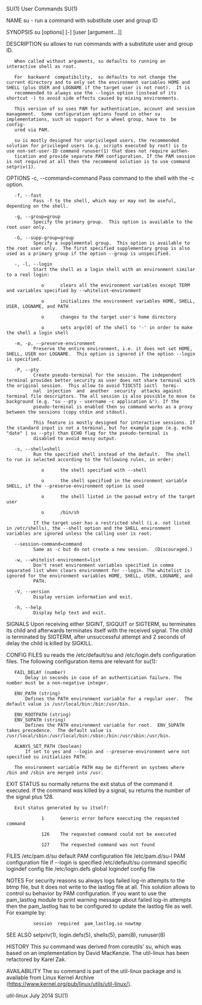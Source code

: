 SU(1)                                                                                           User Commands                                                                                           SU(1)

NAME
       su - run a command with substitute user and group ID

SYNOPSIS
       su [options] [-] [user [argument...]]

DESCRIPTION
       su allows to run commands with a substitute user and group ID.

       When called without arguments, su defaults to running an interactive shell as root.

       For  backward  compatibility,  su defaults to not change the current directory and to only set the environment variables HOME and SHELL (plus USER and LOGNAME if the target user is not root).  It is
       recommended to always use the --login option (instead of its shortcut -) to avoid side effects caused by mixing environments.

       This version of su uses PAM for authentication, account and session management.  Some configuration options found in other su implementations, such as support for a wheel group, have to  be  config‐
       ured via PAM.

       su is mostly designed for unprivileged users, the recommended solution for privileged users (e.g. scripts executed by root) is to use non-set-user-ID command runuser(1) that does not require authen‐
       tication and provide separate PAM configuration. If the PAM session is not required at all then the recommend solution is to use command setpriv(1).

OPTIONS
       -c, --command=command
              Pass command to the shell with the -c option.

       -f, --fast
              Pass -f to the shell, which may or may not be useful, depending on the shell.

       -g, --group=group
              Specify the primary group.  This option is available to the root user only.

       -G, --supp-group=group
              Specify a supplemental group.  This option is available to the root user only.  The first specified supplementary group is also used as a primary group if the option --group is unspecified.

       -, -l, --login
              Start the shell as a login shell with an environment similar to a real login:

                 o      clears all the environment variables except TERM and variables specified by --whitelist-environment

                 o      initializes the environment variables HOME, SHELL, USER, LOGNAME, and PATH

                 o      changes to the target user's home directory

                 o      sets argv[0] of the shell to '-' in order to make the shell a login shell

       -m, -p, --preserve-environment
              Preserve the entire environment, i.e. it does not set HOME, SHELL, USER nor LOGNAME.  This option is ignored if the option --login is specified.

       -P, --pty
              Create pseudo-terminal for the session. The independent terminal provides better security as user does not share terminal with the original session.  This allow to avoid TIOCSTI ioctl  termi‐
              nal  injection  and  another  security  attacks against terminal file descriptors. The all session is also possible to move to background (e.g. "su --pty - username -c application &"). If the
              pseudo-terminal is enabled then su command works as a proxy between the sessions (copy stdin and stdout).

              This feature is mostly designed for interactive sessions. If the standard input is not a terminal, but for example pipe (e.g. echo "date" | su --pty) than ECHO flag for the pseudo-terminal is
              disabled to avoid messy output.

       -s, --shell=shell
              Run the specified shell instead of the default.  The shell to run is selected according to the following rules, in order:

                 o      the shell specified with --shell

                 o      the shell specified in the environment variable SHELL, if the --preserve-environment option is used

                 o      the shell listed in the passwd entry of the target user

                 o      /bin/sh

              If the target user has a restricted shell (i.e. not listed in /etc/shells), the --shell option and the SHELL environment variables are ignored unless the calling user is root.

       --session-command=command
              Same as -c but do not create a new session.  (Discouraged.)

       -w, --whitelist-environment=list
              Don't reset environment variables specified in comma separated list when clears environment for --login. The whitelist is ignored for the environment variables HOME, SHELL, USER, LOGNAME, and
              PATH.

       -V, --version
              Display version information and exit.

       -h, --help
              Display help text and exit.

SIGNALS
       Upon receiving either SIGINT, SIGQUIT or SIGTERM, su terminates its child and afterwards terminates itself with the received signal.  The child is terminated by SIGTERM, after  unsuccessful  attempt
       and 2 seconds of delay the child is killed by SIGKILL.

CONFIG FILES
       su reads the /etc/default/su and /etc/login.defs configuration files.  The following configuration items are relevant for su(1):

       FAIL_DELAY (number)
           Delay in seconds in case of an authentication failure. The number must be a non-negative integer.

       ENV_PATH (string)
           Defines the PATH environment variable for a regular user.  The default value is /usr/local/bin:/bin:/usr/bin.

       ENV_ROOTPATH (string)
       ENV_SUPATH (string)
           Defines the PATH environment variable for root.  ENV_SUPATH takes precedence.  The default value is /usr/local/sbin:/usr/local/bin:/sbin:/bin:/usr/sbin:/usr/bin.

       ALWAYS_SET_PATH (boolean)
           If set to yes and --login and --preserve-environment were not specified su initializes PATH.

       The environment variable PATH may be different on systems where /bin and /sbin are merged into /usr.

EXIT STATUS
       su normally returns the exit status of the command it executed.  If the command was killed by a signal, su returns the number of the signal plus 128.

       Exit status generated by su itself:

                 1      Generic error before executing the requested command

                 126    The requested command could not be executed

                 127    The requested command was not found

FILES
       /etc/pam.d/su    default PAM configuration file
       /etc/pam.d/su-l  PAM configuration file if --login is specified
       /etc/default/su  command specific logindef config file
       /etc/login.defs  global logindef config file

NOTES
       For  security reasons su always logs failed log-in attempts to the btmp file, but it does not write to the lastlog file at all.  This solution allows to control su behavior by PAM configuration.  If
       you want to use the pam_lastlog module to print warning message about failed log-in attempts then the pam_lastlog has to be configured to update the lastlog file as well. For example by:

              session  required  pam_lastlog.so nowtmp

SEE ALSO
       setpriv(1), login.defs(5), shells(5), pam(8), runuser(8)

HISTORY
       This su command was derived from coreutils' su, which was based on an implementation by David MacKenzie. The util-linux has been refactored by Karel Zak.

AVAILABILITY
       The su command is part of the util-linux package and is available from Linux Kernel Archive ⟨https://www.kernel.org/pub/linux/utils/util-linux/⟩.

util-linux                                                                                        July 2014                                                                                             SU(1)

